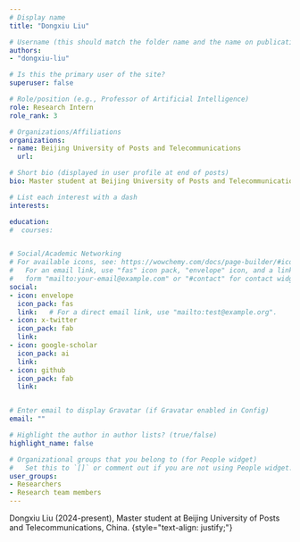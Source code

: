 ```yaml
---
# Display name
title: "Dongxiu Liu"

# Username (this should match the folder name and the name on publications)
authors:
- "dongxiu-liu"

# Is this the primary user of the site?
superuser: false

# Role/position (e.g., Professor of Artificial Intelligence)
role: Research Intern
role_rank: 3

# Organizations/Affiliations
organizations:
- name: Beijing University of Posts and Telecommunications
  url: 

# Short bio (displayed in user profile at end of posts)
bio: Master student at Beijing University of Posts and Telecommunications, China

# List each interest with a dash
interests:

education:
#  courses:


# Social/Academic Networking
# For available icons, see: https://wowchemy.com/docs/page-builder/#icons
#   For an email link, use "fas" icon pack, "envelope" icon, and a link in the
#   form "mailto:your-email@example.com" or "#contact" for contact widget.
social:
- icon: envelope
  icon_pack: fas
  link:   # For a direct email link, use "mailto:test@example.org".
- icon: x-twitter
  icon_pack: fab
  link: 
- icon: google-scholar
  icon_pack: ai
  link: 
- icon: github
  icon_pack: fab
  link: 


# Enter email to display Gravatar (if Gravatar enabled in Config)
email: ""

# Highlight the author in author lists? (true/false)
highlight_name: false

# Organizational groups that you belong to (for People widget)
#   Set this to `[]` or comment out if you are not using People widget.
user_groups:
- Researchers
- Research team members
---
```


Dongxiu Liu (2024-present), Master student at Beijing University of Posts and Telecommunications, China.
{style="text-align: justify;"}
